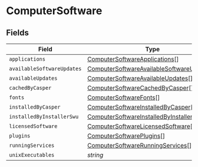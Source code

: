 # ComputerSoftware


## Fields

| Field                                                                                                         | Type                                                                                                          | Required                                                                                                      | Description                                                                                                   |
| ------------------------------------------------------------------------------------------------------------- | ------------------------------------------------------------------------------------------------------------- | ------------------------------------------------------------------------------------------------------------- | ------------------------------------------------------------------------------------------------------------- |
| `applications`                                                                                                | [ComputerSoftwareApplications](../../models/shared/computersoftwareapplications.md)[]                         | :heavy_minus_sign:                                                                                            | N/A                                                                                                           |
| `availableSoftwareUpdates`                                                                                    | [ComputerSoftwareAvailableSoftwareUpdates](../../models/shared/computersoftwareavailablesoftwareupdates.md)[] | :heavy_minus_sign:                                                                                            | N/A                                                                                                           |
| `availableUpdates`                                                                                            | [ComputerSoftwareAvailableUpdates](../../models/shared/computersoftwareavailableupdates.md)[]                 | :heavy_minus_sign:                                                                                            | N/A                                                                                                           |
| `cachedByCasper`                                                                                              | [ComputerSoftwareCachedByCasper](../../models/shared/computersoftwarecachedbycasper.md)[]                     | :heavy_minus_sign:                                                                                            | N/A                                                                                                           |
| `fonts`                                                                                                       | [ComputerSoftwareFonts](../../models/shared/computersoftwarefonts.md)[]                                       | :heavy_minus_sign:                                                                                            | N/A                                                                                                           |
| `installedByCasper`                                                                                           | [ComputerSoftwareInstalledByCasper](../../models/shared/computersoftwareinstalledbycasper.md)[]               | :heavy_minus_sign:                                                                                            | N/A                                                                                                           |
| `installedByInstallerSwu`                                                                                     | [ComputerSoftwareInstalledByInstallerSwu](../../models/shared/computersoftwareinstalledbyinstallerswu.md)[]   | :heavy_minus_sign:                                                                                            | N/A                                                                                                           |
| `licensedSoftware`                                                                                            | [ComputerSoftwareLicensedSoftware](../../models/shared/computersoftwarelicensedsoftware.md)[]                 | :heavy_minus_sign:                                                                                            | N/A                                                                                                           |
| `plugins`                                                                                                     | [ComputerSoftwarePlugins](../../models/shared/computersoftwareplugins.md)[]                                   | :heavy_minus_sign:                                                                                            | N/A                                                                                                           |
| `runningServices`                                                                                             | [ComputerSoftwareRunningServices](../../models/shared/computersoftwarerunningservices.md)[]                   | :heavy_minus_sign:                                                                                            | N/A                                                                                                           |
| `unixExecutables`                                                                                             | *string*                                                                                                      | :heavy_minus_sign:                                                                                            | N/A                                                                                                           |